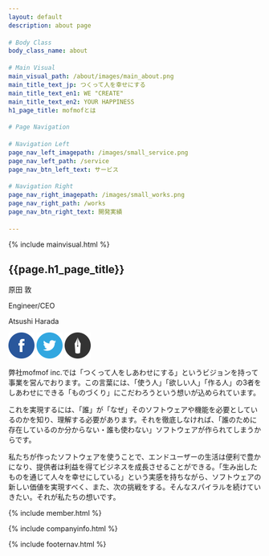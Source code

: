```yaml
---
layout: default
description: about page

# Body Class
body_class_name: about

# Main Visual
main_visual_path: /about/images/main_about.png
main_title_text_jp: つくって人を幸せにする
main_title_text_en1: WE "CREATE"
main_title_text_en2: YOUR HAPPINESS
h1_page_title: mofmofとは

# Page Navigation

# Navigation Left
page_nav_left_imagepath: /images/small_service.png
page_nav_left_path: /service
page_nav_btn_left_text: サービス

# Navigation Right
page_nav_right_imagepath: /images/small_works.png
page_nav_right_path: /works
page_nav_btn_right_text: 開発実績

---
```


{% include mainvisual.html %}

<section>
	<h1 class="page_title">{{page.h1_page_title}}</h1>
<div class="container02">
	<div class="about_member_01 clearfix">
		<div class="about_member_meta">
			<div class="about_member_name">
				<p class="name_jp">原田 敦</p>
				<p class="job_title">Engineer/CEO</p>
				<p class="name_en">Atsushi Harada</p>
				<div>
					<span><img src="/about/images/ico_fb.svg" alt=""></span>
					<span><img src="/about/images/ico_tw.svg" alt=""></span>
					<span><img src="/about/images/ico_pen.svg" alt=""></span>
				</div>
			</div>
		</div>
		<div class="about_member_message">
			<p>弊社mofmof inc.では「つくって人をしあわせにする」というビジョンを持って事業を営んでおります。この言葉には、「使う人」「欲しい人」「作る人」の3者をしあわせにできる「ものづくり」にこだわろうという想いが込められています。</p>
			<p>これを実現するには、「誰」が「なぜ」そのソフトウェアや機能を必要としているのかを知り、理解する必要があります。それを徹底しなければ、「誰のために存在しているのか分からない・誰も使わない」ソフトウェアが作られてしまうからです。</p>
			<p>私たちが作ったソフトウェアを使うことで、エンドユーザーの生活は便利で豊かになり、提供者は利益を得てビジネスを成長させることができる。「生み出したものを通じて人々を幸せにしている」という実感を持ちながら、ソフトウェアの新しい価値を実現すべく、また、次の挑戦をする。そんなスパイラルを続けていきたい。それが私たちの想いです。</p>
		</div>
	</div>
</div>

{% include member.html %}

</section>

{% include companyinfo.html %}

<div id="map"></div>

{% include footernav.html %}